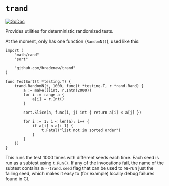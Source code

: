 # `trand`

[![GoDoc](https://godoc.org/github.com/bradenaw/trand?status.svg)](https://godoc.org/github.com/bradenaw/trand)

Provides utilities for deterministic randomized tests.

At the moment, only has one function (`RandomN()`), used like this:

```
import (
    "math/rand"
    "sort"

    "github.com/bradenaw/trand"
)

func TestSort(t *testing.T) {
    trand.RandomN(t, 1000, func(t *testing.T, r *rand.Rand) {
        a := make([]int, r.Intn(2000))
        for i := range a {
            a[i] = r.Int()
        }

        sort.Slice(a, func(i, j) int { return a[i] < a[j] })

        for i := 1; i < len(a); i++ {
            if a[i] < a[i-1] {
                t.Fatal("list not in sorted order")
            }
        }
    })
}
```

This runs the test 1000 times with different seeds each time. Each seed is run as a subtest using
`t.Run()`. If any of the invocations fail, the name of the subtest contains a `--trand.seed` flag
that can be used to re-run just the failing seed, which makes it easy to (for example) locally debug
failures found in CI.
